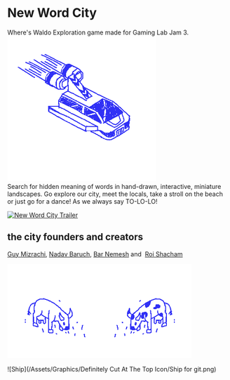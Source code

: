 # New Word City
Where's Waldo Exploration game made for Gaming Lab Jam 3.  
<img src="/Assets/Graphics/Definitely Cut At The Top Icon/Ship for git.png">  
Search for hidden meaning of words in hand-drawn, interactive, miniature landscapes. Go explore our city, meet the locals, take a stroll on the beach or just go for a dance! As we always say TO-LO-LO!  

[![New Word City Trailer](http://img.youtube.com/vi/2Lz_H52NVfc/0.jpg)](https://youtu.be/2Lz_H52NVfc "New Word City Trailer")

## the city founders and creators
<p><a href="https://eitan-leviev.itch.io/"></a><a href="https://guymizrachi.itch.io/" target="_blank">Guy Mizrachi</a>, <a href="https://nadavbaruch.itch.io/" target="_blank">Nadav Baruch</a>, <a href="https://giantsteak.itch.io/" target="_blank">Bar Nemesh</a>&nbsp;and&nbsp;&nbsp;<a href="https://oochie.itch.io/" target="_blank">Roi Shacham</a></p>

<p><img src="Assets/Graphics/Definitely Cut At The Top Icon/Cow for git 2.png"><img src="Assets/Graphics/Definitely Cut At The Top Icon/Cow for git 1.png"><br></p>


![Ship](/Assets/Graphics/Definitely Cut At The Top Icon/Ship for git.png)  
